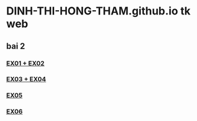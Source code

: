 # DINH-THI-HONG-THAM.github.io tk web
## bai 2
### [EX01 + EX02](https://dinh-thi-hong-tham.github.io/dinhthihongtham.html)
### [EX03 + EX04](https://dinh-thi-hong-tham.github.io/hongtham.html)
### [EX05](https://dinh-thi-hong-tham.github.io/EX05)
### [EX06](https://dinh-thi-hong-tham.github.io/EX06)
